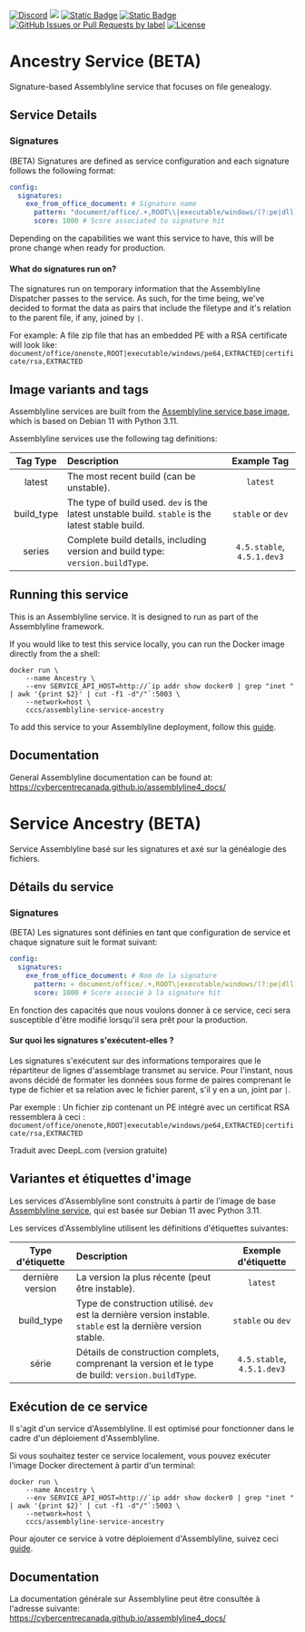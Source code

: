 [![Discord](https://img.shields.io/badge/chat-on%20discord-7289da.svg?sanitize=true)](https://discord.gg/GUAy9wErNu)
[![](https://img.shields.io/discord/908084610158714900)](https://discord.gg/GUAy9wErNu)
[![Static Badge](https://img.shields.io/badge/github-assemblyline-blue?logo=github)](https://github.com/CybercentreCanada/assemblyline)
[![Static Badge](https://img.shields.io/badge/github-assemblyline_service_ancestry-blue?logo=github)](https://github.com/CybercentreCanada/assemblyline-service-ancestry)
[![GitHub Issues or Pull Requests by label](https://img.shields.io/github/issues/CybercentreCanada/assemblyline/service-ancestry)](https://github.com/CybercentreCanada/assemblyline/issues?q=is:issue+is:open+label:service-ancestry)
[![License](https://img.shields.io/github/license/CybercentreCanada/assemblyline-service-ancestry)](./LICENSE)

# Ancestry Service (BETA)

Signature-based Assemblyline service that focuses on file genealogy.

## Service Details

### Signatures

(BETA) Signatures are defined as service configuration and each signature follows the following format:

```yaml
config:
  signatures:
    exe_from_office_document: # Signature name
      pattern: "document/office/.+,ROOT\\|executable/windows/(?:pe|dll)(?:32|64),EXTRACTED" # Regex pattern
      score: 1000 # Score associated to signature hit
```

Depending on the capabilities we want this service to have, this will be prone change when ready for production.

#### What do signatures run on?

The signatures run on temporary information that the Assemblyline Dispatcher passes to the service. As such, for the time being, we've decided to format the data as pairs that include the filetype and it's relation to the parent file, if any, joined by `|`.

For example: A file zip file that has an embedded PE with a RSA certificate will look like:
`document/office/onenote,ROOT|executable/windows/pe64,EXTRACTED|certificate/rsa,EXTRACTED`

## Image variants and tags

Assemblyline services are built from the [Assemblyline service base image](https://hub.docker.com/r/cccs/assemblyline-v4-service-base),
which is based on Debian 11 with Python 3.11.

Assemblyline services use the following tag definitions:

| **Tag Type** | **Description**                                                                                  |      **Example Tag**       |
| :----------: | :----------------------------------------------------------------------------------------------- | :------------------------: |
|    latest    | The most recent build (can be unstable).                                                         |          `latest`          |
|  build_type  | The type of build used. `dev` is the latest unstable build. `stable` is the latest stable build. |     `stable` or `dev`      |
|    series    | Complete build details, including version and build type: `version.buildType`.                   | `4.5.stable`, `4.5.1.dev3` |

## Running this service

This is an Assemblyline service. It is designed to run as part of the Assemblyline framework.

If you would like to test this service locally, you can run the Docker image directly from the a shell:

    docker run \
        --name Ancestry \
        --env SERVICE_API_HOST=http://`ip addr show docker0 | grep "inet " | awk '{print $2}' | cut -f1 -d"/"`:5003 \
        --network=host \
        cccs/assemblyline-service-ancestry

To add this service to your Assemblyline deployment, follow this
[guide](https://cybercentrecanada.github.io/assemblyline4_docs/developer_manual/services/run_your_service/#add-the-container-to-your-deployment).

## Documentation

General Assemblyline documentation can be found at: https://cybercentrecanada.github.io/assemblyline4_docs/

# Service Ancestry (BETA)

Service Assemblyline basé sur les signatures et axé sur la généalogie des fichiers.

## Détails du service

### Signatures

(BETA) Les signatures sont définies en tant que configuration de service et chaque signature suit le format suivant:

```yaml
config:
  signatures:
    exe_from_office_document: # Nom de la signature
      pattern: « document/office/.+,ROOT\|executable/windows/(?:pe|dll)(?:32|64),EXTRACTED » # Motif Regex
      score: 1000 # Score associé à la signature hit
```

En fonction des capacités que nous voulons donner à ce service, ceci sera susceptible d'être modifié lorsqu'il sera prêt pour la production.

#### Sur quoi les signatures s'exécutent-elles ?

Les signatures s'exécutent sur des informations temporaires que le répartiteur de lignes d'assemblage transmet au service. Pour l'instant, nous avons décidé de formater les données sous forme de paires comprenant le type de fichier et sa relation avec le fichier parent, s'il y en a un, joint par `|`.

Par exemple : Un fichier zip contenant un PE intégré avec un certificat RSA ressemblera à ceci :
`document/office/onenote,ROOT|executable/windows/pe64,EXTRACTED|certificate/rsa,EXTRACTED`

Traduit avec DeepL.com (version gratuite)

## Variantes et étiquettes d'image

Les services d'Assemblyline sont construits à partir de l'image de base [Assemblyline service](https://hub.docker.com/r/cccs/assemblyline-v4-service-base),
qui est basée sur Debian 11 avec Python 3.11.

Les services d'Assemblyline utilisent les définitions d'étiquettes suivantes:

| **Type d'étiquette** | **Description**                                                                                                |  **Exemple d'étiquette**   |
| :------------------: | :------------------------------------------------------------------------------------------------------------- | :------------------------: |
|   dernière version   | La version la plus récente (peut être instable).                                                               |          `latest`          |
|      build_type      | Type de construction utilisé. `dev` est la dernière version instable. `stable` est la dernière version stable. |     `stable` ou `dev`      |
|        série         | Détails de construction complets, comprenant la version et le type de build: `version.buildType`.              | `4.5.stable`, `4.5.1.dev3` |

## Exécution de ce service

Il s'agit d'un service d'Assemblyline. Il est optimisé pour fonctionner dans le cadre d'un déploiement d'Assemblyline.

Si vous souhaitez tester ce service localement, vous pouvez exécuter l'image Docker directement à partir d'un terminal:

    docker run \
        --name Ancestry \
        --env SERVICE_API_HOST=http://`ip addr show docker0 | grep "inet " | awk '{print $2}' | cut -f1 -d"/"`:5003 \
        --network=host \
        cccs/assemblyline-service-ancestry

Pour ajouter ce service à votre déploiement d'Assemblyline, suivez ceci
[guide](https://cybercentrecanada.github.io/assemblyline4_docs/fr/developer_manual/services/run_your_service/#add-the-container-to-your-deployment).

## Documentation

La documentation générale sur Assemblyline peut être consultée à l'adresse suivante: https://cybercentrecanada.github.io/assemblyline4_docs/

```

```
